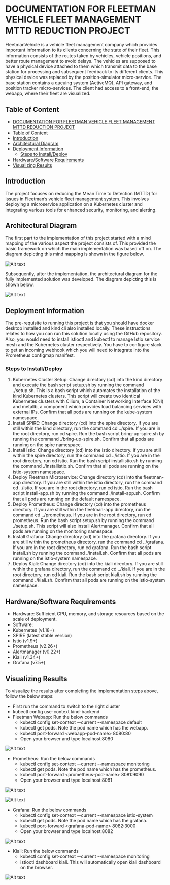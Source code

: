 # DOCUMENTATION FOR FLEETMAN VEHICLE FLEET MANAGEMENT MTTD REDUCTION PROJECT

FleetmanVehicle is a vehicle fleet management company which provides important information to its clients concerning the state of their fleet. This information consists of the routes taken by vehicles, vehicle positions, and better route management to avoid delays. The vehicles are supposed to have a physical device attached to them which transmit data to the base station for processing and subsequent feedback to its different clients. This physical device was replaced by the position-simulator micro-service. The base station contains a queuing system (ActiveMQ), API gateway, and position tracker micro-services. The client had access to a front-end, the webapp, where their fleet are visualized.

## Table of Content

- [DOCUMENTATION FOR FLEETMAN VEHICLE FLEET MANAGEMENT MTTD REDUCTION PROJECT](#documentation-for-fleetman-vehicle-fleet-management-mttd-reduction-project)
- [Table of Content](#table-of-content)
- [Introduction](#introduction)
- [Architectural Diagram](#architectural-diagram)
- [Deployment Information](#deployment-information)
    - [Steps to Install/Deploy](#steps-to-installdeploy)
- [Hardware/Software Requirements](#hardwaresoftware-requirements)
- [Visualizing Results](#visualizing-results)

## Introduction

The project focuses on reducing the Mean Time to Detection (MTTD) for issues in Fleetman’s vehicle fleet management system. This involves deploying a microservice application on a Kubernetes cluster and integrating various tools for enhanced security, monitoring, and alerting.

## Architectural Diagram

The first part to the implementation of this project started with a mind mapping of the various aspect the project consists of. This provided the basic framework on which the main implementation was based off on. The diagram depicting this mind mapping is shown in the figure below.

![Alt text](docs-image/arch.jpg "Mind map")

Subsequently, after the implementation, the architectural diagram for the fully implemented solution was developed. The diagram depicting this is shown below.

![Alt text](docs-image/architecture.drawio "Architectural Diagram")

## Deployment Information

The pre-requisite to running this project is that you should have docker desktop installed and kind cli also installed locally. These instructions relates to how you can run this solution locally using the GitHub repository. Also, you would need to install istioctl and kubectl to manage Istio service mesh and the Kubernetes cluster respectively. You have to configure slack to get an incoming webhook which you will need to integrate into the Prometheus configmap manifest.

### Steps to Install/Deploy

1.	Kubernetes Cluster Setup: Change directory (cd) into the kind directory and execute the bash script setup.sh by running the command ./setup.sh. This is a bash script which automates the installation of the kind Kubernetes clusters. This script will create two identical Kubernetes clusters with Cilium, a Container Networking Interface (CNI) and metallb, a component which provides load balancing services with external IPs. Confirm that all pods are running on the kube-system namespace.
2.	Install SPIRE: Change directory (cd) into the spire directory. If you are still within the kind directory, run the command cd ../spire. If you are in the root directory, run cd spire. Run the bash script bring-up-spire.sh by running the command ./bring-up-spire.sh. Confirm that all pods are running on the spire namespace.
3.	Install Istio: Change directory (cd) into the istio directory. If you are still within the spire directory, run the command cd ../istio. If you are in the root directory, run cd istio. Run the bash script installistio.sh by running the command ./installistio.sh. Confirm that all pods are running on the istio-system namespace.
4.	Deploy Fleetman Microservice: Change directory (cd) into the fleetman-app directory. If you are still within the istio directory, run the command cd ../istio. If you are in the root directory, run cd istio. Run the bash script install-app.sh by running the command ./install-app.sh. Confirm that all pods are running on the default namespace.
5.	Deploy Prometheus: Change directory (cd) into the prometheus directory. If you are still within the fleetman-app directory, run the command cd ../prometheus. If you are in the root directory, run cd prometheus. Run the bash script setup.sh by running the command ./setup.sh. This script will also install Alertmanager. Confirm that all pods are running on the monitoring namespace.
6.	Install Grafana: Change directory (cd) into the grafana directory. If you are still within the prometheus directory, run the command cd ../grafana. If you are in the root directory, run cd grafana. Run the bash script install.sh by running the command ./install.sh. Confirm that all pods are running on the istio-system namespace.
7.	Deploy Kiali: Change directory (cd) into the kiali directory. If you are still within the grafana directory, run the command cd ../kiali. If you are in the root directory, run cd kiali. Run the bash script kiali.sh by running the command ./kiali.sh. Confirm that all pods are running on the istio-system namespace.

## Hardware/Software Requirements

- Hardware: Sufficient CPU, memory, and storage resources based on the scale of deployment.
- Software:
- Kubernetes (v1.18+)
- SPIRE (latest stable version)
- Istio (v1.9+)
- Prometheus (v2.26+)
- Alertmanager (v0.22+)
- Kiali (v1.34+)
- Grafana (v7.5+)

## Visualizing Results

To visualize the results after completing the implementation steps above, follow the below steps: 
- First run the command to switch to the right cluster
- kubectl config use-context kind-backend
- Fleetman Webapp: Run the below commands
    - kubectl config set-context --current --namespace default
    - kubectl get pods. Note the pod name which has the webapp.
    - kubectl port-forward \<webapp-pod-name> 8080:80
    - Open your browser and type localhost:8080

![Alt text](docs-image/fleetman-webapp.png)

- Prometheus: Run the below commands
    - kubectl config set-context --current --namespace monitoring
    - kubectl get pods. Note the pod name which has the prometheus.
    - kubectl port-forward \<prometheus-pod-name> 8081:9090
    - Open your browser and type localhost:8081

![Alt text](docs-image/prometheus-target.png "Prometheus Target Diagram")

![Alt text](docs-image/prometheus-alert.png "Prometheus Alert Configuration")

- Grafana: Run the below commands
    - kubectl config set-context --current --namespace istio-system
    - kubectl get pods. Note the pod name which has the grafana.
    - kubectl port-forward \<grafana-pod-name> 8082:3000
    - Open your browser and type localhost:8082

![Alt text](docs-image/grafana-dashboard.png "Grafana dashboard view")

- Kiali: Run the below commands
    - kubectl config set-context --current --namespace monitoring
    - istioctl dashboard kiali. This will automatically open kiali dashboard on the browser.

![Alt text](docs-image/kiali.png "Kiali dashboard View")
